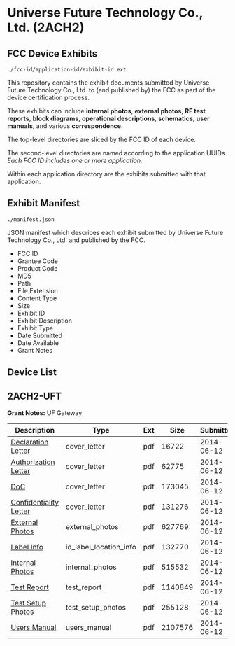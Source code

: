 # Universe Future Technology Co., Ltd. (2ACH2)
## FCC Device Exhibits

```
./fcc-id/application-id/exhibit-id.ext
```

This repository contains the exhibit documents submitted by Universe Future Technology Co., Ltd. to (and published by) the FCC as part of the device certification process.

These exhibits can include **internal photos**, **external photos**, **RF test reports**, **block diagrams**, **operational descriptions**, **schematics**, **user manuals**, and various **correspondence**.

The top-level directories are sliced by the FCC ID of each device.

The second-level directories are named according to the application UUIDs. *Each FCC ID includes one or more application.*

Within each application directory are the exhibits submitted with that application. 

## Exhibit Manifest

```
./manifest.json
```

JSON manifest which describes each exhibit submitted by Universe Future Technology Co., Ltd. and published by the FCC.

- FCC ID
- Grantee Code
- Product Code
- MD5
- Path
- File Extension
- Content Type
- Size
- Exhibit ID
- Exhibit Description
- Exhibit Type
- Date Submitted
- Date Available
- Grant Notes

## Device List
## 2ACH2-UFT
**Grant Notes:** UF Gateway

| Description | Type | Ext | Size | Submitted | Available |
| ----------- | ---- | --- | ---- | --------- | --------- |
| [Declaration Letter](2ACH2-UFT/c0977f4df25707e16f14d6e9196cb83a/2293143.pdf) | cover_letter | pdf | 16722 | 2014-06-12 | 2014-06-12 |
| [Authorization Letter](2ACH2-UFT/c0977f4df25707e16f14d6e9196cb83a/2293144.pdf) | cover_letter | pdf | 62775 | 2014-06-12 | 2014-06-12 |
| [DoC](2ACH2-UFT/c0977f4df25707e16f14d6e9196cb83a/2293145.pdf) | cover_letter | pdf | 173045 | 2014-06-12 | 2014-06-12 |
| [Confidentiality Letter](2ACH2-UFT/c0977f4df25707e16f14d6e9196cb83a/2293150.pdf) | cover_letter | pdf | 131276 | 2014-06-12 | 2014-06-12 |
| [External Photos](2ACH2-UFT/c0977f4df25707e16f14d6e9196cb83a/2293146.pdf) | external_photos | pdf | 627769 | 2014-06-12 | 2014-06-12 |
| [Label Info](2ACH2-UFT/c0977f4df25707e16f14d6e9196cb83a/2293148.pdf) | id_label_location_info | pdf | 132770 | 2014-06-12 | 2014-06-12 |
| [Internal Photos](2ACH2-UFT/c0977f4df25707e16f14d6e9196cb83a/2293147.pdf) | internal_photos | pdf | 515532 | 2014-06-12 | 2014-06-12 |
| [Test Report](2ACH2-UFT/c0977f4df25707e16f14d6e9196cb83a/2293159.pdf) | test_report | pdf | 1140849 | 2014-06-12 | 2014-06-12 |
| [Test Setup Photos](2ACH2-UFT/c0977f4df25707e16f14d6e9196cb83a/2293152.pdf) | test_setup_photos | pdf | 255128 | 2014-06-12 | 2014-06-12 |
| [Users Manual](2ACH2-UFT/c0977f4df25707e16f14d6e9196cb83a/2293156.pdf) | users_manual | pdf | 2107576 | 2014-06-12 | 2014-06-12 |
